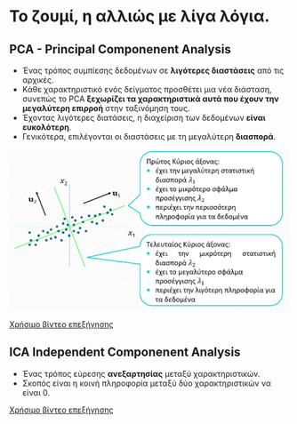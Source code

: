 # Το ζουμί, η αλλιώς με λίγα λόγια.

## PCA - Principal Componenent Analysis

- Ένας τρόπος συμπίεσης δεδομένων σε **λιγότερες διαστάσεις** από τις αρχικές. 
- Κάθε χαρακτηριστικό ενός δείγματος προσθέτει μια νέα διάσταση, συνεπώς το PCA **ξεχωρίζει τα χαρακτηριστικά αυτά που έχουν την μεγαλύτερη επιρροή** στην ταξινόμηση τους.
- Έχοντας λιγότερες διατάσεις, η διαχείριση των δεδομένων **είναι ευκολότερη**.
-  Γενικότερα, επιλέγονται οι διαστάσεις με τη μεγαλύτερη **διασπορά**.

<img src="./images/pca_juicy_example.jpg"/>

<a href="https://www.youtube.com/watch?v=_UVHneBUBW0">Χρήσιμο βίντεο επεξήγησης</a>


## ICA Independent Componenent Analysis

- Ένας τρόπος εύρεσης **ανεξαρτησίας** μεταξύ χαρακτηριστικών.
- Σκοπός είναι η κοινή πληροφορία μεταξύ δύο χαρακτηριστικών να είναι 0.


<a href="https://www.youtube.com/watch?v=wIlrddNbXDo">Χρήσιμο βίντεο επεξήγησης</a>